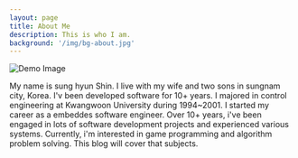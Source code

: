 ```yaml
---
layout: page
title: About Me
description: This is who I am.
background: '/img/bg-about.jpg'
---
```


<img class="img" src="https://assets.leetcode.com/users/shins94/avatar_1548145966.png" alt="Demo Image">

My name is sung hyun Shin. I live with my wife and two sons in sungnam city, Korea. I'v been developed software for 10+ years. I  majored in control engineering at Kwangwoon University during 1994~2001. I started my career as a embeddes software engineer. Over 10+ years, i've been engaged in lots of software development projects and experienced various systems.  Currently, i'm interested in game programming and algorithm problem solving. This blog will cover that subjects.    
